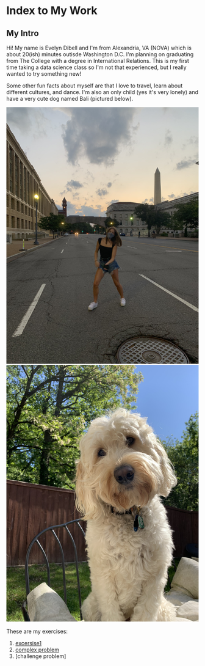 # Index to My Work 

## My Intro
Hi! My name is Evelyn Dibell and I'm from Alexandria, VA (NOVA) which is about 20(ish) minutes outisde Washington D.C. I'm planning on graduating from The College with a degree in International Relations. This is my first time taking a data science class so I'm not that experienced, but I really wanted to try something new!

Some other fun facts about myself are that I love to travel, learn about different cultures, and dance. I'm also an only child (yes it's very lonely) and have a very cute dog named Bali (pictured below). 

![](introimage.jpeg)
![](cutestpuppyever.JPG)

These are my exercises: 
1. [excersise1](Practice1.md)
2. [complex problem](complexexercise.md)
3. [challenge problem]
